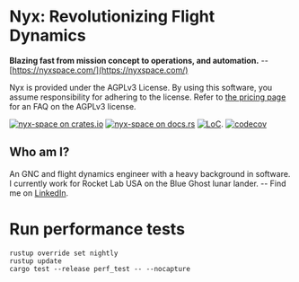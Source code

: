 # Nyx: Revolutionizing Flight Dynamics

**Blazing fast from mission concept to operations, and automation.** -- [https://nyxspace.com/](https://nyxspace.com/)

Nyx is provided under the AGPLv3 License. By using this software, you assume responsibility for adhering to the license. Refer to [the pricing page](https://nyxspace.com/pricing/) for an FAQ on the AGPLv3 license.

[![nyx-space on crates.io][cratesio-image]][cratesio]
[![nyx-space on docs.rs][docsrs-image]][docsrs]
[![LoC](https://tokei.rs/b1/github/nyx-space/nyx?category=lines)](https://github.com/nyx-space/nyx).
[![codecov](https://codecov.io/gh/nyx-space/nyx/graph/badge.svg?token=gEiAvwzwh5)](https://codecov.io/gh/nyx-space/nyx)

[cratesio-image]: https://img.shields.io/crates/v/nyx-space.svg
[cratesio]: https://crates.io/crates/nyx-space
[docsrs-image]: https://docs.rs/nyx-space/badge.svg
[docsrs]: https://docs.rs/nyx-space/

## Who am I?
An GNC and flight dynamics engineer with a heavy background in software. I currently work for Rocket Lab USA on the Blue Ghost lunar lander. -- Find me on [LinkedIn](https://www.linkedin.com/in/chrisrabotin/).

# Run performance tests

```
rustup override set nightly
rustup update
cargo test --release perf_test -- --nocapture
```
